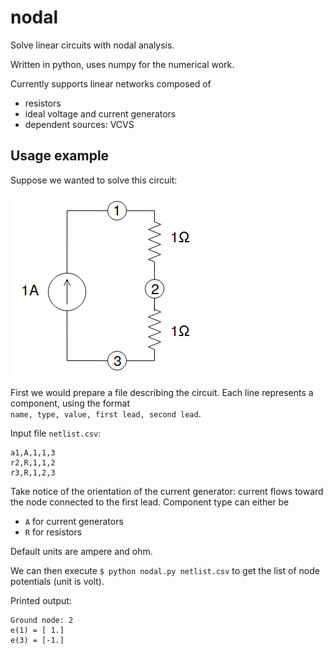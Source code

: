 # nodal
Solve linear circuits with nodal analysis.

Written in python, uses numpy for the numerical work.

Currently supports linear networks composed of
* resistors
* ideal voltage and current generators
* dependent sources: VCVS

## Usage example
Suppose we wanted to solve this circuit:

![Circuit diagram](doc/circuit-diagram.png)

First we would prepare a file describing the circuit. Each line represents a component, using the format    
`name, type, value, first lead, second lead`.

Input file `netlist.csv`:
```
a1,A,1,1,3
r2,R,1,1,2
r3,R,1,2,3
```

Take notice of the orientation of the current generator: current flows toward the node connected to the first lead. Component type can either be
* `A` for current generators
* `R` for resistors

Default units are ampere and ohm.

We can then execute `$ python nodal.py netlist.csv` to get the list of node potentials (unit is volt).

Printed output:
```
Ground node: 2
e(1) = [ 1.]
e(3) = [-1.]
```

